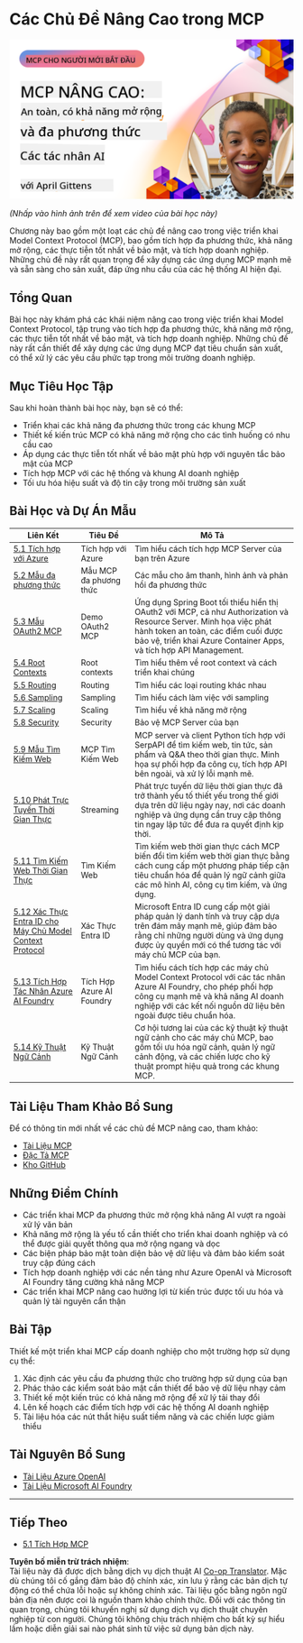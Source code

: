 <!--
CO_OP_TRANSLATOR_METADATA:
{
  "original_hash": "d204bc94ea6027d06a703b21b711ca57",
  "translation_date": "2025-08-18T17:12:47+00:00",
  "source_file": "05-AdvancedTopics/README.md",
  "language_code": "vi"
}
-->
# Các Chủ Đề Nâng Cao trong MCP

[![MCP Nâng Cao: Các Tác Nhân AI An Toàn, Mở Rộng và Đa Phương Thức](../../../translated_images/06.42259eaf91fccfc6d06ef1c126c9db04bbff9e5f60a87b782a2ec2616163142f.vi.png)](https://youtu.be/4yjmGvJzYdY)

_(Nhấp vào hình ảnh trên để xem video của bài học này)_

Chương này bao gồm một loạt các chủ đề nâng cao trong việc triển khai Model Context Protocol (MCP), bao gồm tích hợp đa phương thức, khả năng mở rộng, các thực tiễn tốt nhất về bảo mật, và tích hợp doanh nghiệp. Những chủ đề này rất quan trọng để xây dựng các ứng dụng MCP mạnh mẽ và sẵn sàng cho sản xuất, đáp ứng nhu cầu của các hệ thống AI hiện đại.

## Tổng Quan

Bài học này khám phá các khái niệm nâng cao trong việc triển khai Model Context Protocol, tập trung vào tích hợp đa phương thức, khả năng mở rộng, các thực tiễn tốt nhất về bảo mật, và tích hợp doanh nghiệp. Những chủ đề này rất cần thiết để xây dựng các ứng dụng MCP đạt tiêu chuẩn sản xuất, có thể xử lý các yêu cầu phức tạp trong môi trường doanh nghiệp.

## Mục Tiêu Học Tập

Sau khi hoàn thành bài học này, bạn sẽ có thể:

- Triển khai các khả năng đa phương thức trong các khung MCP
- Thiết kế kiến trúc MCP có khả năng mở rộng cho các tình huống có nhu cầu cao
- Áp dụng các thực tiễn tốt nhất về bảo mật phù hợp với nguyên tắc bảo mật của MCP
- Tích hợp MCP với các hệ thống và khung AI doanh nghiệp
- Tối ưu hóa hiệu suất và độ tin cậy trong môi trường sản xuất

## Bài Học và Dự Án Mẫu

| Liên Kết | Tiêu Đề | Mô Tả |
|----------|---------|-------|
| [5.1 Tích hợp với Azure](./mcp-integration/README.md) | Tích hợp với Azure | Tìm hiểu cách tích hợp MCP Server của bạn trên Azure |
| [5.2 Mẫu đa phương thức](./mcp-multi-modality/README.md) | Mẫu MCP đa phương thức | Các mẫu cho âm thanh, hình ảnh và phản hồi đa phương thức |
| [5.3 Mẫu OAuth2 MCP](../../../05-AdvancedTopics/mcp-oauth2-demo) | Demo OAuth2 MCP | Ứng dụng Spring Boot tối thiểu hiển thị OAuth2 với MCP, cả như Authorization và Resource Server. Minh họa việc phát hành token an toàn, các điểm cuối được bảo vệ, triển khai Azure Container Apps, và tích hợp API Management. |
| [5.4 Root Contexts](./mcp-root-contexts/README.md) | Root contexts | Tìm hiểu thêm về root context và cách triển khai chúng |
| [5.5 Routing](./mcp-routing/README.md) | Routing | Tìm hiểu các loại routing khác nhau |
| [5.6 Sampling](./mcp-sampling/README.md) | Sampling | Tìm hiểu cách làm việc với sampling |
| [5.7 Scaling](./mcp-scaling/README.md) | Scaling | Tìm hiểu về khả năng mở rộng |
| [5.8 Security](./mcp-security/README.md) | Security | Bảo vệ MCP Server của bạn |
| [5.9 Mẫu Tìm Kiếm Web](./web-search-mcp/README.md) | MCP Tìm Kiếm Web | MCP server và client Python tích hợp với SerpAPI để tìm kiếm web, tin tức, sản phẩm và Q&A theo thời gian thực. Minh họa sự phối hợp đa công cụ, tích hợp API bên ngoài, và xử lý lỗi mạnh mẽ. |
| [5.10 Phát Trực Tuyến Thời Gian Thực](./mcp-realtimestreaming/README.md) | Streaming | Phát trực tuyến dữ liệu thời gian thực đã trở thành yếu tố thiết yếu trong thế giới dựa trên dữ liệu ngày nay, nơi các doanh nghiệp và ứng dụng cần truy cập thông tin ngay lập tức để đưa ra quyết định kịp thời. |
| [5.11 Tìm Kiếm Web Thời Gian Thực](./mcp-realtimesearch/README.md) | Tìm Kiếm Web | Tìm kiếm web thời gian thực cách MCP biến đổi tìm kiếm web thời gian thực bằng cách cung cấp một phương pháp tiếp cận tiêu chuẩn hóa để quản lý ngữ cảnh giữa các mô hình AI, công cụ tìm kiếm, và ứng dụng. |
| [5.12 Xác Thực Entra ID cho Máy Chủ Model Context Protocol](./mcp-security-entra/README.md) | Xác Thực Entra ID | Microsoft Entra ID cung cấp một giải pháp quản lý danh tính và truy cập dựa trên đám mây mạnh mẽ, giúp đảm bảo rằng chỉ những người dùng và ứng dụng được ủy quyền mới có thể tương tác với máy chủ MCP của bạn. |
| [5.13 Tích Hợp Tác Nhân Azure AI Foundry](./mcp-foundry-agent-integration/README.md) | Tích Hợp Azure AI Foundry | Tìm hiểu cách tích hợp các máy chủ Model Context Protocol với các tác nhân Azure AI Foundry, cho phép phối hợp công cụ mạnh mẽ và khả năng AI doanh nghiệp với các kết nối nguồn dữ liệu bên ngoài được tiêu chuẩn hóa. |
| [5.14 Kỹ Thuật Ngữ Cảnh](./mcp-contextengineering/README.md) | Kỹ Thuật Ngữ Cảnh | Cơ hội tương lai của các kỹ thuật kỹ thuật ngữ cảnh cho các máy chủ MCP, bao gồm tối ưu hóa ngữ cảnh, quản lý ngữ cảnh động, và các chiến lược cho kỹ thuật prompt hiệu quả trong các khung MCP. |

## Tài Liệu Tham Khảo Bổ Sung

Để có thông tin mới nhất về các chủ đề MCP nâng cao, tham khảo:
- [Tài Liệu MCP](https://modelcontextprotocol.io/)
- [Đặc Tả MCP](https://spec.modelcontextprotocol.io/)
- [Kho GitHub](https://github.com/modelcontextprotocol)

## Những Điểm Chính

- Các triển khai MCP đa phương thức mở rộng khả năng AI vượt ra ngoài xử lý văn bản
- Khả năng mở rộng là yếu tố cần thiết cho triển khai doanh nghiệp và có thể được giải quyết thông qua mở rộng ngang và dọc
- Các biện pháp bảo mật toàn diện bảo vệ dữ liệu và đảm bảo kiểm soát truy cập đúng cách
- Tích hợp doanh nghiệp với các nền tảng như Azure OpenAI và Microsoft AI Foundry tăng cường khả năng MCP
- Các triển khai MCP nâng cao hưởng lợi từ kiến trúc được tối ưu hóa và quản lý tài nguyên cẩn thận

## Bài Tập

Thiết kế một triển khai MCP cấp doanh nghiệp cho một trường hợp sử dụng cụ thể:

1. Xác định các yêu cầu đa phương thức cho trường hợp sử dụng của bạn
2. Phác thảo các kiểm soát bảo mật cần thiết để bảo vệ dữ liệu nhạy cảm
3. Thiết kế một kiến trúc có khả năng mở rộng để xử lý tải thay đổi
4. Lên kế hoạch các điểm tích hợp với các hệ thống AI doanh nghiệp
5. Tài liệu hóa các nút thắt hiệu suất tiềm năng và các chiến lược giảm thiểu

## Tài Nguyên Bổ Sung

- [Tài Liệu Azure OpenAI](https://learn.microsoft.com/en-us/azure/ai-services/openai/)
- [Tài Liệu Microsoft AI Foundry](https://learn.microsoft.com/en-us/ai-services/)

---

## Tiếp Theo

- [5.1 Tích Hợp MCP](./mcp-integration/README.md)

**Tuyên bố miễn trừ trách nhiệm**:  
Tài liệu này đã được dịch bằng dịch vụ dịch thuật AI [Co-op Translator](https://github.com/Azure/co-op-translator). Mặc dù chúng tôi cố gắng đảm bảo độ chính xác, xin lưu ý rằng các bản dịch tự động có thể chứa lỗi hoặc sự không chính xác. Tài liệu gốc bằng ngôn ngữ bản địa nên được coi là nguồn tham khảo chính thức. Đối với các thông tin quan trọng, chúng tôi khuyến nghị sử dụng dịch vụ dịch thuật chuyên nghiệp từ con người. Chúng tôi không chịu trách nhiệm cho bất kỳ sự hiểu lầm hoặc diễn giải sai nào phát sinh từ việc sử dụng bản dịch này.